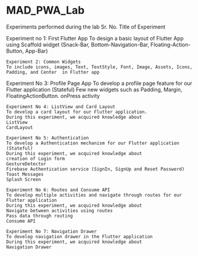 # MAD_PWA_Lab
Experiments performed during the lab
Sr. No.	Title of Experiment
	
  Experiment no 1:  First Flutter App
	To design a basic layout of Flutter App using Scaffold widget (Snack-Bar, Bottom-Navigation-Bar, Floating-Action-Button, App-Bar)
	
	
	Experiment 2: Common Widgets
	To include icons, images, Text, TextStyle, Font, Image, Assets, Icons, Padding, and Center  in Flutter app
	
	
  Experiment No 3: Profile Page App
	To develop a profile page feature for our Flutter application (Stateful)
	Few new widgets such as Padding, Margin, FloatingActionButton.
	onPress activity
	
	Experiment No 4: ListView and Card Layout
	To develop a card layout for our Flutter application.
	During this experiment, we acquired knowledge about
	ListView
	CardLayout
 
	Experiment No 5: Authentication
	To develop a Authentication mechanism for our Flutter application (Stateful)
	During this experiment, we acquired knowledge about
	creation of Login form
	GestureDetector
	Firebase Authentication service (SignIn, SignUp and Reset Password)
	Toast Messages
	Splash Screen
 
	Experiment No 6: Routes and Consume API
	To develop multiple activities and navigate through routes for our Flutter application
	During this experiment, we acquired knowledge about
	Navigate between activities using routes
	Pass data through routing
	Consume API
 
	Experiment No 7: Navigation Drawer
	To develop navigation drawer in the Flutter application
	During this experiment, we acquired knowledge about
	Navigation Drawer
